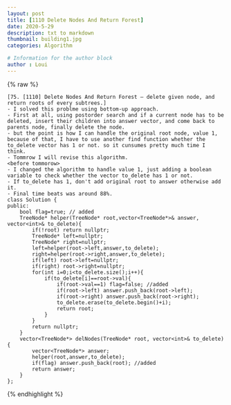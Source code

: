 ```yaml
---
layout: post
title: [1110 Delete Nodes And Return Forest]
date: 2020-5-29
description: txt to markdown
thumbnail: building1.jpg
categories: Algorithm

# Information for the author block
author : Loui
---
```


{% raw %}

	﻿[75. [1110] Delete Nodes And Return Forest – delete given node, and return roots of every subtrees.]
	- I solved this problme using bottom-up approach.
	- First at all, using postorder search and if a current node has to be deleted, insert their children into answer vector, and come back to parents node, finally delete the node.
	- but the point is how I can handle the original root node, value 1, because of that, I have to use another find function whether the to_delete vector has 1 or not. so it cunsumes pretty much time I think.
	- Tommrow I will revise this algorithm.
	<before tommorow>
	- I changed the algorithm to handle value 1, just adding a boolean variable to check whether the vector to_delete has 1 or not.
	- If to_delete has 1, don't add original root to answer otherwise add it.
	- Final time beats was around 88%.
	class Solution {
	public:
	    bool flag=true; // added
	    TreeNode* helper(TreeNode* root,vector<TreeNode*>& answer, vector<int>& to_delete){
	        if(!root) return nullptr;
	        TreeNode* left=nullptr;
	        TreeNode* right=nullptr;
	        left=helper(root->left,answer,to_delete);
	        right=helper(root->right,answer,to_delete);
	        if(left) root->left=nullptr;
	        if(right) root->right=nullptr;
	        for(int i=0;i<to_delete.size();i++){
	            if(to_delete[i]==root->val){
	                if(root->val==1) flag=false; //added
	                if(root->left) answer.push_back(root->left);
	                if(root->right) answer.push_back(root->right);
	                to_delete.erase(to_delete.begin()+i);
	                return root;
	            }
	        }
	        return nullptr;
	    }
	    vector<TreeNode*> delNodes(TreeNode* root, vector<int>& to_delete) {
	        vector<TreeNode*> answer; 
	        helper(root,answer,to_delete);
	        if(flag) answer.push_back(root); //added
	        return answer;
	    }
	};  
	
{% endhighlight %}
